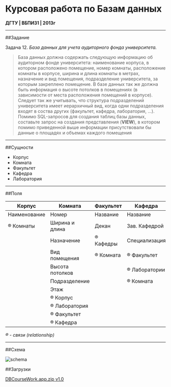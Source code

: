 # Курсовая работа по Базам данных

__ДГТУ | ВБПИ31 | 2013г__

---

##Задание

Задача 12. _База данных для учета аудиторного фонда университета._

>База данных должна содержать следующую информацию об аудиторном фонде университета: наименование корпуса, в котором расположено помещение, номер комнаты, расположение комнаты в корпусе, ширина и длина комнаты в метрах, назначение и вид помещения, подразделение университета, за которым закреплено помещение. В базе данных так же должна быть информация о высоте потолков в помещениях (в зависимости от места расположения помещений в корпусе). Следует так же учитывать, что структура подразделений университета имеет иерархичный вид, когда одни подразделения входят в соства других (факультет, кафедра, лаборатория, ...).  
>Помимо SQL-запросов для создания таблиц базы данных, составьте запрос на создания представления (__VIEW__), в котором помимо приведенной выше информации присутствовали бы данные о площадях и объемах каждого помещения

---

##Сущности
+ Корпус  
+ Комната  
+ Факультет  
+ Кафедра  
+ Лаборатория  

---

##Поля

| Корпус       | Комната            | Факультет     | Кафедра          | Лаборатория    |
| ---          | ---                | ---           | ---              | ---            |
| Наименование | Номер              | Название      | Название         | Кафедра        |
| ® Комнаты    | Ширина и длина     | Декан         | Зав. Кафедрой    | Ответственный  |
|              | Назначение         | ® Кафедры     | Специализация    | ® Комната      |
|              | Вид помещения      | ® Комната     | ® Факультет      | ® Кафедры      |
|              | Высота потолков    |               | ® Лаборатории    |                |
|              | Подразделение      |               | ® Комната        |                |
|              | Этаж               |               |                  |                |
|              | ® Корпус           |               |                  |                |
|              | ® Лаборатория      |               |                  |                |
|              | ® Факультет        |               |                  |                |
|              | ® Кафедра          |               |                  |                |

_® - связи (relationship)_

---

##Схема

![schema](https://bitbucket.org/wiruzx/db-coursework/raw/f0ba46586b59f0d5d818283c0191216f1bb0d00f/schema.png)

##Загрузки

[DBCourseWork.app.zip v1.0](https://bitbucket.org/wiruzx/db-coursework/downloads/DBCourseWork.app.zip)
